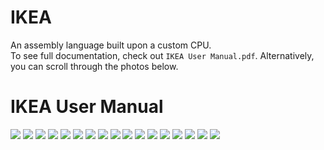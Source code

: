 # IKEA
An assembly language built upon a custom CPU. <br />
To see full documentation, check out `IKEA User Manual.pdf`. Alternatively, you can scroll through the photos below.

# IKEA User Manual
<img src="https://i.imgur.com/VM9nKDT.jpg" />
<img src="https://i.imgur.com/A3A1t1E.jpg" />
<img src="https://i.imgur.com/AyiaexM.jpg" />
<img src="https://i.imgur.com/xP1FAUq.jpg" />
<img src="https://i.imgur.com/Wqjq7UF.jpg" />
<img src="https://i.imgur.com/UtgloRw.jpg" />
<img src="https://i.imgur.com/5S1f2Eo.jpg" />
<img src="https://i.imgur.com/ok20WYH.jpg" />
<img src="https://i.imgur.com/2l5Bn4F.jpg" />
<img src="https://i.imgur.com/RIhID6r.jpg" />
<img src="https://i.imgur.com/Bb7uvhf.jpg" />
<img src="https://i.imgur.com/RqxX7W1.jpg" />
<img src="https://i.imgur.com/vp6Z7w4.jpg" />
<img src="https://i.imgur.com/APIJqHj.jpg" />
<img src="https://i.imgur.com/ocZerS9.jpg" />
<img src="https://i.imgur.com/bcqaaSW.jpg" />
<img src="https://i.imgur.com/dxI0kvt.jpg" />
